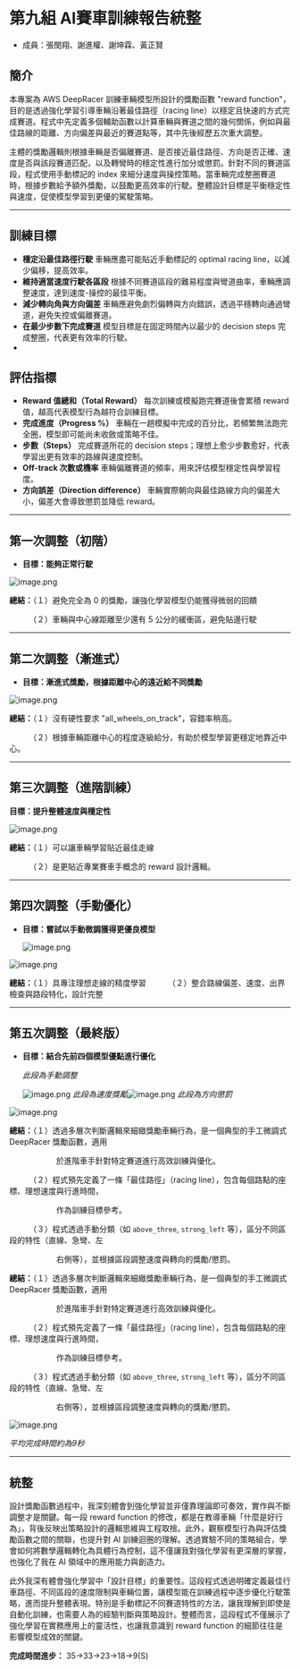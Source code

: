 # 第九組 AI賽車訓練報告統整

* 成員：張閔翔、謝進權、謝坤霖、黃正賢

## 簡介

本專案為 AWS DeepRacer 訓練車輛模型所設計的獎勵函數 "reward function"，目的是透過強化學習引導車輛沿著最佳路徑（racing line）以穩定且快速的方式完成賽道。程式中先定義多個輔助函數以計算車輛與賽道之間的幾何關係，例如與最佳路線的距離、方向偏差與最近的賽道點等，其中先後經歷五次重大調整。

主體的獎勵邏輯則根據車輛是否偏離賽道、是否接近最佳路徑、方向是否正確、速度是否與該段賽道匹配，以及轉彎時的穩定性進行加分或懲罰。針對不同的賽道區段，程式使用手動標記的 index 來細分速度與操控策略。當車輛完成整圈賽道時，根據步數給予額外獎勵，以鼓勵更高效率的行駛。整體設計目標是平衡穩定性與速度，促使模型學習到更優的駕駛策略。

---

## 訓練目標

* **穩定沿最佳路徑行駛**
  車輛應盡可能貼近手動標記的 optimal racing line，以減少偏移，提高效率。
* **維持適當速度行駛各區段**
  根據不同賽道區段的難易程度與彎道曲率，車輛應調整速度，達到速度-操控的最佳平衡。
* **減少轉向角與方向偏差**
  車輛應避免劇烈偏轉與方向錯誤，透過平穩轉向通過彎道，避免失控或偏離賽道。
* **在最少步數下完成賽道**
  模型目標是在固定時間內以最少的 decision steps 完成整圈，代表更有效率的行駛。
*

## 評估指標

* **Reward 值總和（Total Reward）**
  每次訓練或模擬跑完賽道後會累積 reward 值，越高代表模型行為越符合訓練目標。
* **完成進度（Progress %）**
  車輛在一趟模擬中完成的百分比，若頻繁無法跑完全圈，模型即可能尚未收斂或策略不佳。
* **步數（Steps）**
  完成賽道所花的 decision steps；理想上愈少步數愈好，代表學習出更有效率的路線與速度控制。
* **Off-track 次數或機率**
  車輛偏離賽道的頻率，用來評估模型穩定性與學習程度。
* **方向誤差（Direction difference）**
  車輛實際朝向與最佳路線方向的偏差大小，偏差大會導致懲罰並降低 reward。

---

## 第一次調整（初階）

* **目標：能夠正常行駛**

![image.png](https://raw.githubusercontent.com/ChinChuan05/MLclass-AI-racing-car-report/refs/heads/master/1.1.PNG)

**總結：**（１）避免完全為 0 的獎勵，讓強化學習模型仍能獲得微弱的回饋

　　　（２）車輛與中心線距離至少還有 5 公分的緩衝區，避免貼邊行駛

---

## 第二次調整（漸進式）

* **目標：漸進式獎勵，根據距離中心的遠近給不同獎勵**

![image.png](https://github.com/ChinChuan05/MLclass-AI-racing-car-report/blob/master/2.1.PNG?raw=true)

**總結：**（１）沒有硬性要求 "all\_wheels\_on\_track"，容錯率稍高。

　　　（２）根據車輛距離中心的程度逐級給分，有助於模型學習更穩定地靠近中心。

---

## 第三次調整（進階訓練）

**目標：提升整體速度與穩定性**

![image.png](https://github.com/ChinChuan05/MLclass-AI-racing-car-report/blob/master/3.1.PNG?raw=true)

**總結：**（１）可以讓車輛學習貼近最佳走線

　　　（２）是更貼近專業賽車手概念的 reward 設計邏輯。

---

## 第四次調整（手動優化）

* **目標：嘗試以手動微調獲得更優良模型**

  ![image.png](https://github.com/ChinChuan05/MLclass-AI-racing-car-report/blob/master/4.1.PNG?raw=true)

![image.png](https://github.com/ChinChuan05/MLclass-AI-racing-car-report/blob/master/4.2.PNG?raw=true)

**總結：**（１）具專注理想走線的精度學習
　　　（２）整合路線偏差、速度、出界檢查與路段特化，設計完整

---

## 第五次調整（最終版）

* **目標：結合先前四個模型優點進行優化**

  *此段為手動調整*

  ![image.png](https://github.com/ChinChuan05/MLclass-AI-racing-car-report/blob/master/5.1.PNG?raw=true)
  *此段為速度獎勵*![image.png](https://github.com/ChinChuan05/MLclass-AI-racing-car-report/blob/master/5.2.PNG?raw=true)
*此段為方向懲罰*

![image.png](https://github.com/ChinChuan05/MLclass-AI-racing-car-report/blob/master/5.3.PNG?raw=true)

**總結：**（１）透過多層次判斷邏輯來細緻獎勵車輛行為，是一個典型的手工微調式 DeepRacer 獎勵函數，適用　　　　　　　　

　　　　　　於進階車手針對特定賽道進行高效訓練與優化。

　　　（２）程式預先定義了一條「最佳路徑」（racing line），包含每個路點的座標、理想速度與行進時間，　　　　　　　　　　　　　　

　　　　　　作為訓練目標參考。

　　　（３）程式透過手動分類（如 `above_three`, `strong_left` 等），區分不同區段的特性（直線、急彎、左

　　　　　　右側等），並根據區段調整速度與轉向的獎勵/懲罰。


**總結：**（１）透過多層次判斷邏輯來細緻獎勵車輛行為，是一個典型的手工微調式 DeepRacer 獎勵函數，適用　　　　　　　　

　　　　　　於進階車手針對特定賽道進行高效訓練與優化。

　　　（２）程式預先定義了一條「最佳路徑」（racing line），包含每個路點的座標、理想速度與行進時間，　　　　　　　　　　　　　　

　　　　　　作為訓練目標參考。

　　　（３）程式透過手動分類（如 `above_three`, `strong_left` 等），區分不同區段的特性（直線、急彎、左

　　　　　　右側等），並根據區段調整速度與轉向的獎勵/懲罰。

![image.png](https://github.com/ChinChuan05/MLclass-AI-racing-car-report/blob/master/pic.PNG?raw=true)

*平均完成時間約為9秒*

---

## **統整**

設計獎勵函數過程中，我深刻體會到強化學習並非僅靠理論即可奏效，實作與不斷調整才是關鍵。每一段 reward function 的修改，都是在教導車輛「什麼是好行為」，背後反映出策略設計的邏輯思維與工程取捨。此外，觀察模型行為與評估獎勵函數之間的關聯，也提升對 AI 訓練迴圈的理解。透過實驗不同的策略組合，學會如何將數學邏輯轉化為具體行為控制，這不僅讓我對強化學習有更深層的掌握，也強化了我在 AI 領域中的應用能力與創造力。

此外我深有體會強化學習中「設計目標」的重要性。這段程式透過明確定義最佳行車路徑、不同區段的速度限制與車輛位置，讓模型能在訓練過程中逐步優化行駛策略，進而提升整體表現。特別是手動標記不同賽道特性的方法，讓我理解到即使是自動化訓練，也需要人為的經驗判斷與策略設計。整體而言，這段程式不僅展示了強化學習在實務應用上的靈活性，也讓我意識到 reward function 的細節往往是影響模型成效的關鍵。

**完成時間進步：** 35->33->23->18->9(S)
